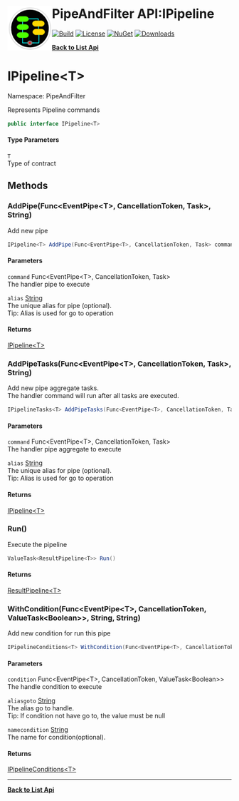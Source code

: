 # <img align="left" width="100" height="100" src="../images/icon.png">PipeAndFilter API:IPipeline<T> 

[![Build](https://github.com/FRACerqueira/PipeAndFilter/workflows/Build/badge.svg)](https://github.com/FRACerqueira/PipeAndFilter/actions/workflows/build.yml)
[![License](https://img.shields.io/badge/License-MIT-brightgreen.svg)](https://github.com/FRACerqueira/PipeAndFilter/blob/master/LICENSE)
[![NuGet](https://img.shields.io/nuget/v/PipeAndFilter)](https://www.nuget.org/packages/PipeAndFilter/)
[![Downloads](https://img.shields.io/nuget/dt/PipeAndFilter)](https://www.nuget.org/packages/PipeAndFilter/)

[**Back to List Api**](./apis.md)

# IPipeline&lt;T&gt;

Namespace: PipeAndFilter

Represents Pipeline commands

```csharp
public interface IPipeline<T>
```

#### Type Parameters

`T`<br>
Type of contract

## Methods

### <a id="methods-addpipe"/>**AddPipe(Func&lt;EventPipe&lt;T&gt;, CancellationToken, Task&gt;, String)**

Add new pipe

```csharp
IPipeline<T> AddPipe(Func<EventPipe<T>, CancellationToken, Task> command, string alias)
```

#### Parameters

`command` Func&lt;EventPipe&lt;T&gt;, CancellationToken, Task&gt;<br>
The handler pipe to execute

`alias` [String](https://docs.microsoft.com/en-us/dotnet/api/system.string)<br>
The unique alias for pipe (optional).
 <br>Tip: Alias is used for go to operation

#### Returns

[IPipeline&lt;T&gt;](./pipeandfilter.ipipeline-1.md)

### <a id="methods-addpipetasks"/>**AddPipeTasks(Func&lt;EventPipe&lt;T&gt;, CancellationToken, Task&gt;, String)**

Add new pipe aggregate tasks.
 <br>The handler command will run after all tasks are executed.

```csharp
IPipelineTasks<T> AddPipeTasks(Func<EventPipe<T>, CancellationToken, Task> command, string alias)
```

#### Parameters

`command` Func&lt;EventPipe&lt;T&gt;, CancellationToken, Task&gt;<br>
The handler pipe aggregate to execute

`alias` [String](https://docs.microsoft.com/en-us/dotnet/api/system.string)<br>
The unique alias for pipe (optional).
 <br>Tip: Alias is used for go to operation

#### Returns

[IPipeline&lt;T&gt;](./pipeandfilter.ipipeline-1.md)

### <a id="methods-run"/>**Run()**

Execute the pipeline

```csharp
ValueTask<ResultPipeline<T>> Run()
```

#### Returns

[ResultPipeline&lt;T&gt;](./pipeandfilter.resultpipeline-1.md)

### <a id="methods-withcondition"/>**WithCondition(Func&lt;EventPipe&lt;T&gt;, CancellationToken, ValueTask&lt;Boolean&gt;&gt;, String, String)**

Add new condition for run this pipe

```csharp
IPipelineConditions<T> WithCondition(Func<EventPipe<T>, CancellationToken, ValueTask<Boolean>> condition, string aliasgoto, string namecondition)
```

#### Parameters

`condition` Func&lt;EventPipe&lt;T&gt;, CancellationToken, ValueTask&lt;Boolean&gt;&gt;<br>
The handle condition to execute

`aliasgoto` [String](https://docs.microsoft.com/en-us/dotnet/api/system.string)<br>
The alias go to handle.
 <br>Tip: If condition not have go to, the value must be null

`namecondition` [String](https://docs.microsoft.com/en-us/dotnet/api/system.string)<br>
The name for condition(optional).

#### Returns

[IPipelineConditions&lt;T&gt;](./pipeandfilter.ipipelineconditions-1.md)


- - -
[**Back to List Api**](./apis.md)
